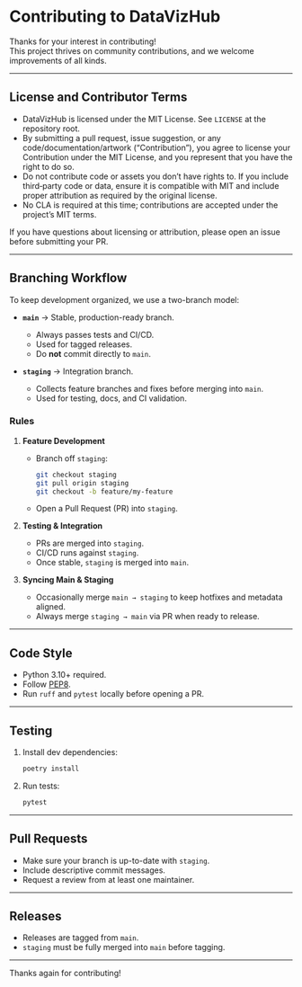 # Contributing to DataVizHub

Thanks for your interest in contributing!  
This project thrives on community contributions, and we welcome improvements of all kinds.

---

## License and Contributor Terms

- DataVizHub is licensed under the MIT License. See `LICENSE` at the repository root.
- By submitting a pull request, issue suggestion, or any code/documentation/artwork (“Contribution”),
  you agree to license your Contribution under the MIT License, and you represent that you have the
  right to do so.
- Do not contribute code or assets you don’t have rights to. If you include third‑party code or data,
  ensure it is compatible with MIT and include proper attribution as required by the original license.
- No CLA is required at this time; contributions are accepted under the project’s MIT terms.

If you have questions about licensing or attribution, please open an issue before submitting your PR.

---

## Branching Workflow

To keep development organized, we use a two-branch model:

- **`main`** → Stable, production-ready branch.  
  - Always passes tests and CI/CD.  
  - Used for tagged releases.  
  - Do **not** commit directly to `main`.

- **`staging`** → Integration branch.  
  - Collects feature branches and fixes before merging into `main`.  
  - Used for testing, docs, and CI validation.  

### Rules
1. **Feature Development**
   - Branch off `staging`:  
     ```bash
     git checkout staging
     git pull origin staging
     git checkout -b feature/my-feature
     ```
   - Open a Pull Request (PR) into `staging`.

2. **Testing & Integration**
   - PRs are merged into `staging`.  
   - CI/CD runs against `staging`.  
   - Once stable, `staging` is merged into `main`.  

3. **Syncing Main & Staging**
   - Occasionally merge `main → staging` to keep hotfixes and metadata aligned.  
   - Always merge `staging → main` via PR when ready to release.

---

## Code Style

- Python 3.10+ required.  
- Follow [PEP8](https://peps.python.org/pep-0008/).  
- Run `ruff` and `pytest` locally before opening a PR.

---

## Testing

1. Install dev dependencies:
   ```bash
   poetry install
   ```
2. Run tests:
   ```bash
   pytest
   ```

---

## Pull Requests

- Make sure your branch is up-to-date with `staging`.  
- Include descriptive commit messages.  
- Request a review from at least one maintainer.  

---

## Releases

- Releases are tagged from `main`.  
- `staging` must be fully merged into `main` before tagging.

---

Thanks again for contributing!

